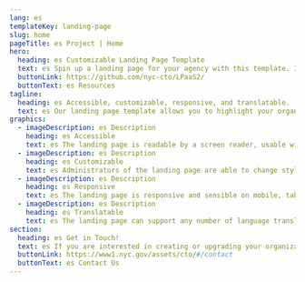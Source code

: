 ```yaml
---
lang: es
templateKey: landing-page
slug: home
pageTitle: es Project | Home
hero:
  heading: es Customizable Landing Page Template 
  text: es Spin up a landing page for your agency with this template. It includes all of the resources that you need to have a secure, appealing, and sustainable landing page.
  buttonLink: https://github.com/nyc-cto/LPaaS2/
  buttonText: es Resources
tagline:
  heading: es Accessible, customizable, responsive, and translatable.
  text: es Our landing page template allows you to highlight your organization or agency by making it convenient to spin up a landing page of your own. Agencies can edit the template to include useful content and customize it to highlight your work. The landing page template has key accessibility features, including readability by a screen reader, and the content can be translated into different languages. The page is also responsive on mobile, tablet, and desktop platforms.
graphics:
  - imageDescription: es Description
    heading: es Accessible
    text: es The landing page is readable by a screen reader, usable with a keyboard, and has been tested for several additional accessibility features.
  - imageDescription: es Description
    heading: es Customizable
    text: es Administrators of the landing page are able to change styling and theming features on the page, as well as edit any necessary content. 
  - imageDescription: es Description
    heading: es Responsive
    text: es The landing page is responsive and sensible on mobile, tablet, and desktop platforms. 
  - imageDescription: es Description
    heading: es Translatable
    text: es The landing page can support any number of language translations, including right-to-left languages. 
section:
  heading: es Get in Touch!
  text: es If you are interested in creating or upgrading your organization’s landing page, this landing page template is a great start. For information on how to get started, feel free to contact us.
  buttonLink: https://www1.nyc.gov/assets/cto/#/contact
  buttonText: es Contact Us
---
```

